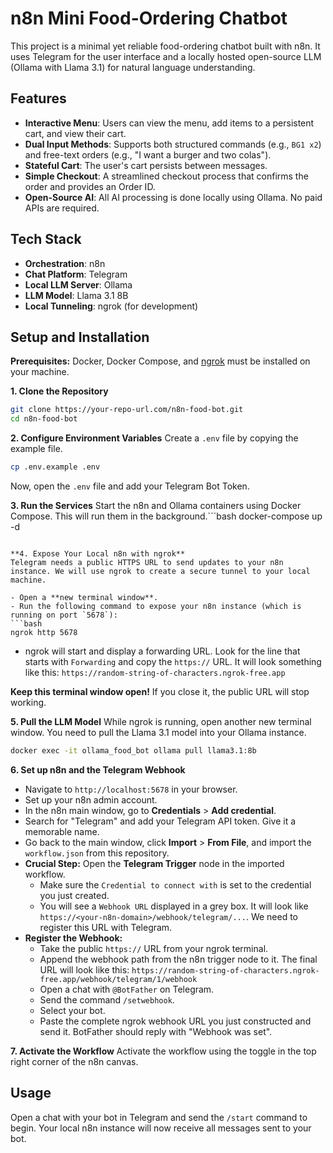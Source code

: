 # n8n Mini Food-Ordering Chatbot

This project is a minimal yet reliable food-ordering chatbot built with n8n. It uses Telegram for the user interface and a locally hosted open-source LLM (Ollama with Llama 3.1) for natural language understanding.

## Features

- **Interactive Menu**: Users can view the menu, add items to a persistent cart, and view their cart.
- **Dual Input Methods**: Supports both structured commands (e.g., `BG1 x2`) and free-text orders (e.g., "I want a burger and two colas").
- **Stateful Cart**: The user's cart persists between messages.
- **Simple Checkout**: A streamlined checkout process that confirms the order and provides an Order ID.
- **Open-Source AI**: All AI processing is done locally using Ollama. No paid APIs are required.

## Tech Stack

- **Orchestration**: n8n
- **Chat Platform**: Telegram
- **Local LLM Server**: Ollama
- **LLM Model**: Llama 3.1 8B
- **Local Tunneling**: ngrok (for development)

## Setup and Installation

**Prerequisites:** Docker, Docker Compose, and [ngrok](https://ngrok.com/download) must be installed on your machine.

**1. Clone the Repository**
```bash
git clone https://your-repo-url.com/n8n-food-bot.git
cd n8n-food-bot
```

**2. Configure Environment Variables**
Create a `.env` file by copying the example file.
```bash
cp .env.example .env
```
Now, open the `.env` file and add your Telegram Bot Token.

**3. Run the Services**
Start the n8n and Ollama containers using Docker Compose. This will run them in the background.```bash
docker-compose up -d
```

**4. Expose Your Local n8n with ngrok**
Telegram needs a public HTTPS URL to send updates to your n8n instance. We will use ngrok to create a secure tunnel to your local machine.

- Open a **new terminal window**.
- Run the following command to expose your n8n instance (which is running on port `5678`):
```bash
ngrok http 5678
```
- ngrok will start and display a forwarding URL. Look for the line that starts with `Forwarding` and copy the `https://` URL. It will look something like this:
  `https://random-string-of-characters.ngrok-free.app`

**Keep this terminal window open!** If you close it, the public URL will stop working.

**5. Pull the LLM Model**
While ngrok is running, open another new terminal window. You need to pull the Llama 3.1 model into your Ollama instance.
```bash
docker exec -it ollama_food_bot ollama pull llama3.1:8b
```

**6. Set up n8n and the Telegram Webhook**
- Navigate to `http://localhost:5678` in your browser.
- Set up your n8n admin account.
- In the n8n main window, go to **Credentials** > **Add credential**.
- Search for "Telegram" and add your Telegram API token. Give it a memorable name.
- Go back to the main window, click **Import** > **From File**, and import the `workflow.json` from this repository.
- **Crucial Step:** Open the **Telegram Trigger** node in the imported workflow.
    - Make sure the `Credential to connect with` is set to the credential you just created.
    - You will see a `Webhook URL` displayed in a grey box. It will look like `https://<your-n8n-domain>/webhook/telegram/...`. We need to register this URL with Telegram.
- **Register the Webhook:**
    - Take the public `https://` URL from your ngrok terminal.
    - Append the webhook path from the n8n trigger node to it. The final URL will look like this:
      `https://random-string-of-characters.ngrok-free.app/webhook/telegram/1/webhook`
    - Open a chat with `@BotFather` on Telegram.
    - Send the command `/setwebhook`.
    - Select your bot.
    - Paste the complete ngrok webhook URL you just constructed and send it. BotFather should reply with "Webhook was set".

**7. Activate the Workflow**
Activate the workflow using the toggle in the top right corner of the n8n canvas.

## Usage

Open a chat with your bot in Telegram and send the `/start` command to begin. Your local n8n instance will now receive all messages sent to your bot.
